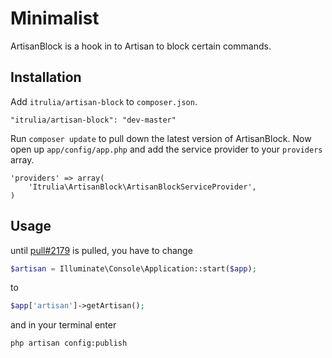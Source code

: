 # Minimalist

ArtisanBlock is a hook in to Artisan to block certain commands.

## Installation

Add `itrulia/artisan-block` to `composer.json`.

    "itrulia/artisan-block": "dev-master"

Run `composer update` to pull down the latest version of ArtisanBlock. Now open up `app/config/app.php` and add the service provider to your `providers` array.

    'providers' => array(
        'Itrulia\ArtisanBlock\ArtisanBlockServiceProvider',
    )

## Usage

until [pull#2179](https://github.com/laravel/laravel/pull/2179 "Pull request 2179") is pulled, you have to change

```php
$artisan = Illuminate\Console\Application::start($app);
```

to


```php
$app['artisan']->getArtisan();
```

and in your terminal enter 

	php artisan config:publish  
